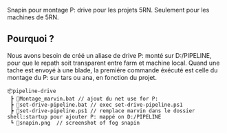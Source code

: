 Snapin pour montage P: drive pour les projets 5RN.
Seulement pour les machines de 5RN.

## Pourquoi ?

Nous avons besoin de créé un aliase de drive P: monté sur D:/PIPELINE, pour que le repath soit transparent entre farm et machine local.
Quand une tache est envoyé à une blade, la premiére commande éxécuté est celle du montage du P: sur tars ou ana, en fonction du projet.

```
📦pipeline-drive
 ┣ 📜Montage_marvin.bat // ajout du net use for P:
 ┣ 📜set-drive-pipeline.bat // exec set-drive-pipeline.ps1
 ┣ 📜set-drive-pipeline.ps1 // remplace marvin dans le dossier shell:startup pour ajouter P: mappé on D:/PIPELINE
 ┗ 📜snapin.png  // screenshot of fog snapin
```
